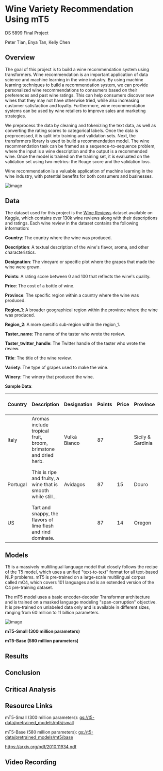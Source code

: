 # Wine Variety Recommendation Using mT5

DS 5899 Final Project

Peter Tian, Enya Tan, Kelly Chen

## Overview

The goal of this project is to build a wine recommendation system using transformers. Wine recommendation is an important application of data science and machine learning in the wine industry. By using machine learning techniques to build a recommendation system, we can provide personalized wine recommendations to consumers based on their preferences and past wine ratings. This can help consumers discover new wines that they may not have otherwise tried, while also increasing customer satisfaction and loyalty. Furthermore, wine recommendation systems can be used by wine retailers to improve sales and marketing strategies. 

We preprocess the data by cleaning and tokenizing the text data, as well as converting the rating scores to categorical labels. Once the data is preprocessed, it is split into training and validation sets. Next, the transformers library is used to build a recommendation model. The wine recommendation task can be framed as a sequence-to-sequence problem, where the input is a wine description and the output is a recommended wine. Once the model is trained on the training set, it is evaluated on the validation set using two metrics: the Rouge score and the validation loss. 

Wine recommendation is a valuable application of machine learning in the wine industry, with potential benefits for both consumers and businesses.

![image](https://user-images.githubusercontent.com/68664277/231605168-372ee93c-1a9f-44ad-9998-8182869ac468.png)

## Data

The dataset used for this project is the [Wine Reviews](https://www.kaggle.com/datasets/zynicide/wine-reviews) dataset available on Kaggle, which contains over 130k wine reviews along with their descriptions and ratings. Each wine review in the dataset contains the following information:

**Country**: The country where the wine was produced.

**Description**: A textual description of the wine's flavor, aroma, and other characteristics.

**Designation**: The vineyard or specific plot where the grapes that made the wine were grown.

**Points**: A rating score between 0 and 100 that reflects the wine's quality.

**Price**: The cost of a bottle of wine.

**Province**: The specific region within a country where the wine was produced.

**Region_1**: A broader geographical region within the province where the wine was produced.

**Region_2**: A more specific sub-region within the region_1.

**Taster_name**: The name of the taster who wrote the review.

**Taster_twitter_handle**: The Twitter handle of the taster who wrote the review.

**Title**: The title of the wine review.

**Variety**: The type of grapes used to make the wine.

**Winery**: The winery that produced the wine.

**Sample Data**:

| Country  | Description                                                   | Designation   | Points | Price | Province          | Region_1           | Region_2           | Taster Name       | Taster Twitter Handle | Title                                                         | Variety      | Winery     |
| ---      | ---                                                           | ---           | ---    | ---   | ---               | ---                | ---                | ---              | ---                   | ---                                                           | ---          | ---        |
| Italy    | Aromas include tropical fruit, broom, brimstone and dried herb. | Vulkà Bianco  | 87     |       | Sicily & Sardinia | Etna               |                    | Kerin O’Keefe    | @kerinokeefe         | Nicosia 2013 Vulkà Bianco  (Etna)                             | White Blend   | Nicosia    |
| Portugal | This is ripe and fruity, a wine that is smooth while still...    | Avidagos      | 87     | 15    | Douro             |                    |                    | Roger Voss       | @vossroger           | Quinta dos Avidagos 2011 Avidagos Red (Douro)                  | Portuguese Red | Quinta...  |
| US       | Tart and snappy, the flavors of lime flesh and rind dominate.   |               | 87     | 14    | Oregon            | Willamette Valley | Willamette Valley | Paul Gregutt     | @paulgwine           | Rainstorm 2013 Pinot Gris (Willamette Valley)                 | Pinot Gris   | Rainstorm  |




## Models

T5 is a massively multilingual language model that closely follows the recipe of the T5 model, which uses a unified "text-to-text" format for all text-based NLP problems. mT5 is pre-trained on a large-scale multilingual corpus called mC4, which covers 101 languages and is an extended version of the C4 pre-training dataset. 

The mT5 model uses a basic encoder-decoder Transformer architecture and is trained on a masked language modeling "span-corruption" objective. It is pre-trained on unlabeled data only and is available in different sizes, ranging from 60 million to 11 billion parameters.

![image](https://user-images.githubusercontent.com/89152255/231828417-460aebdb-2367-49a7-aa9c-e58c7002c5c8.png)


**mT5-Small (300 million parameters)**

**mT5-Base (580 million parameters)**



## Results

## Conclusion

## Critical Analysis

## Resource Links
mT5-Small (300 million parameters): [gs://t5-data/pretrained_models/mt5/small](https://console.cloud.google.com/storage/browser/t5-data/pretrained_models/mt5/small)

mT5-Base (580 million parameters): [gs://t5-data/pretrained_models/mt5/base](https://console.cloud.google.com/storage/browser/t5-data/pretrained_models/mt5/base)


https://arxiv.org/pdf/2010.11934.pdf

## Video Recording
